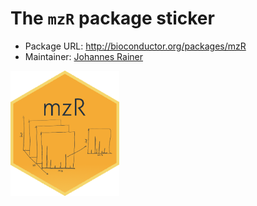 # The `mzR` package sticker

* Package URL: http://bioconductor.org/packages/mzR
* Maintainer: [Johannes Rainer](https://github.com/jotsetung/)

<img src="./mzR.png" height="200">


